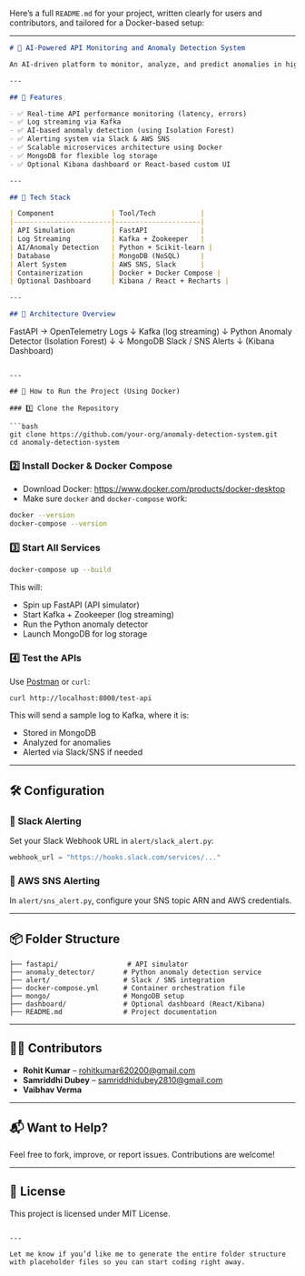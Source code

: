 Here’s a full `README.md` for your project, written clearly for users and contributors, and tailored for a Docker-based setup:

---

```markdown
# 🧠 AI-Powered API Monitoring and Anomaly Detection System

An AI-driven platform to monitor, analyze, and predict anomalies in high-frequency API call environments, built for distributed infrastructures (on-premises, cloud, and multi-cloud). This system leverages log streaming, anomaly detection, real-time alerting, and dashboard visualization — all containerized with Docker.

---

## 🚀 Features

- ✅ Real-time API performance monitoring (latency, errors)
- ✅ Log streaming via Kafka
- ✅ AI-based anomaly detection (using Isolation Forest)
- ✅ Alerting system via Slack & AWS SNS
- ✅ Scalable microservices architecture using Docker
- ✅ MongoDB for flexible log storage
- ✅ Optional Kibana dashboard or React-based custom UI

---

## 🧰 Tech Stack

| Component              | Tool/Tech           |
|------------------------|---------------------|
| API Simulation         | FastAPI             |
| Log Streaming          | Kafka + Zookeeper   |
| AI/Anomaly Detection   | Python + Scikit-learn |
| Database               | MongoDB (NoSQL)     |
| Alert System           | AWS SNS, Slack      |
| Containerization       | Docker + Docker Compose |
| Optional Dashboard     | Kibana / React + Recharts |

---

## 🧱 Architecture Overview

```
FastAPI → OpenTelemetry Logs
     ↓
  Kafka (log streaming)
     ↓
Python Anomaly Detector (Isolation Forest)
     ↓              ↓
MongoDB       Slack / SNS Alerts
     ↓
(Kibana Dashboard)
```

---

## 🐳 How to Run the Project (Using Docker)

### 1️⃣ Clone the Repository

```bash
git clone https://github.com/your-org/anomaly-detection-system.git
cd anomaly-detection-system
```

### 2️⃣ Install Docker & Docker Compose

- Download Docker: https://www.docker.com/products/docker-desktop
- Make sure `docker` and `docker-compose` work:

```bash
docker --version
docker-compose --version
```

### 3️⃣ Start All Services

```bash
docker-compose up --build
```

This will:
- Spin up FastAPI (API simulator)
- Start Kafka + Zookeeper (log streaming)
- Run the Python anomaly detector
- Launch MongoDB for log storage

### 4️⃣ Test the APIs

Use [Postman](https://www.postman.com/) or `curl`:

```bash
curl http://localhost:8000/test-api
```

This will send a sample log to Kafka, where it is:
- Stored in MongoDB
- Analyzed for anomalies
- Alerted via Slack/SNS if needed

---

## 🛠️ Configuration

### 🔐 Slack Alerting

Set your Slack Webhook URL in `alert/slack_alert.py`:

```python
webhook_url = "https://hooks.slack.com/services/..."
```

### 📡 AWS SNS Alerting

In `alert/sns_alert.py`, configure your SNS topic ARN and AWS credentials.

---

## 📦 Folder Structure

```
├── fastapi/                 # API simulator
├── anomaly_detector/       # Python anomaly detection service
├── alert/                  # Slack / SNS integration
├── docker-compose.yml      # Container orchestration file
├── mongo/                  # MongoDB setup
├── dashboard/              # Optional dashboard (React/Kibana)
├── README.md               # Project documentation
```

---

## 👨‍💻 Contributors

- **Rohit Kumar** – [rohitkumar620200@gmail.com](mailto:rohitkumar620200@gmail.com)
- **Samriddhi Dubey** – [samriddhidubey2810@gmail.com](mailto:samriddhidubey2810@gmail.com)
- **Vaibhav Verma**

---

## 📬 Want to Help?

Feel free to fork, improve, or report issues. Contributions are welcome!

---

## 📄 License

This project is licensed under MIT License.
```

---

Let me know if you’d like me to generate the entire folder structure with placeholder files so you can start coding right away.
